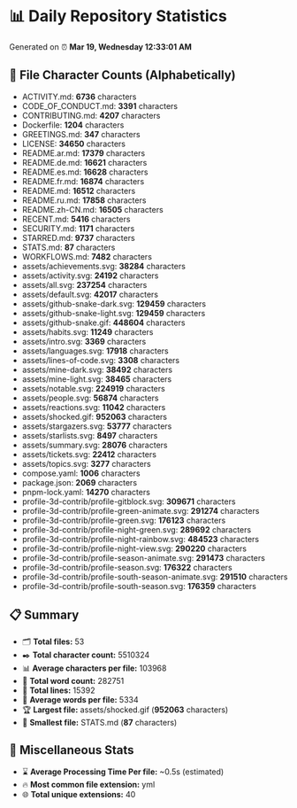 # 📊 Daily Repository Statistics
Generated on ⏰ **Mar 19, Wednesday 12:33:01 AM**

## 📂 File Character Counts (Alphabetically)
- ACTIVITY.md: **6736** characters
- CODE_OF_CONDUCT.md: **3391** characters
- CONTRIBUTING.md: **4207** characters
- Dockerfile: **1204** characters
- GREETINGS.md: **347** characters
- LICENSE: **34650** characters
- README.ar.md: **17379** characters
- README.de.md: **16621** characters
- README.es.md: **16628** characters
- README.fr.md: **16874** characters
- README.md: **16512** characters
- README.ru.md: **17858** characters
- README.zh-CN.md: **16505** characters
- RECENT.md: **5416** characters
- SECURITY.md: **1171** characters
- STARRED.md: **9737** characters
- STATS.md: **87** characters
- WORKFLOWS.md: **7482** characters
- assets/achievements.svg: **38284** characters
- assets/activity.svg: **24192** characters
- assets/all.svg: **237254** characters
- assets/default.svg: **42017** characters
- assets/github-snake-dark.svg: **129459** characters
- assets/github-snake-light.svg: **129459** characters
- assets/github-snake.gif: **448604** characters
- assets/habits.svg: **11249** characters
- assets/intro.svg: **3369** characters
- assets/languages.svg: **17918** characters
- assets/lines-of-code.svg: **3308** characters
- assets/mine-dark.svg: **38492** characters
- assets/mine-light.svg: **38465** characters
- assets/notable.svg: **224919** characters
- assets/people.svg: **56874** characters
- assets/reactions.svg: **11042** characters
- assets/shocked.gif: **952063** characters
- assets/stargazers.svg: **53777** characters
- assets/starlists.svg: **8497** characters
- assets/summary.svg: **28076** characters
- assets/tickets.svg: **22412** characters
- assets/topics.svg: **3277** characters
- compose.yaml: **1006** characters
- package.json: **2069** characters
- pnpm-lock.yaml: **14270** characters
- profile-3d-contrib/profile-gitblock.svg: **309671** characters
- profile-3d-contrib/profile-green-animate.svg: **291274** characters
- profile-3d-contrib/profile-green.svg: **176123** characters
- profile-3d-contrib/profile-night-green.svg: **289692** characters
- profile-3d-contrib/profile-night-rainbow.svg: **484523** characters
- profile-3d-contrib/profile-night-view.svg: **290220** characters
- profile-3d-contrib/profile-season-animate.svg: **291473** characters
- profile-3d-contrib/profile-season.svg: **176322** characters
- profile-3d-contrib/profile-south-season-animate.svg: **291510** characters
- profile-3d-contrib/profile-south-season.svg: **176359** characters

## 📋 Summary
- 🗂️ **Total files:** 53
- ✒️ **Total character count:** 5510324
- 📊 **Average characters per file:** 103968
- 📝 **Total word count:** 282751
- 🧾 **Total lines:** 15392
- 📐 **Average words per file:** 5334
- 🏆 **Largest file:** assets/shocked.gif (**952063** characters)
- 🥉 **Smallest file:** STATS.md (**87** characters)

## 🌟 Miscellaneous Stats
- ⌛ **Average Processing Time Per file:** ~0.5s (estimated)
- 🔥 **Most common file extension:** yml
- 🌐 **Total unique extensions:** 40
